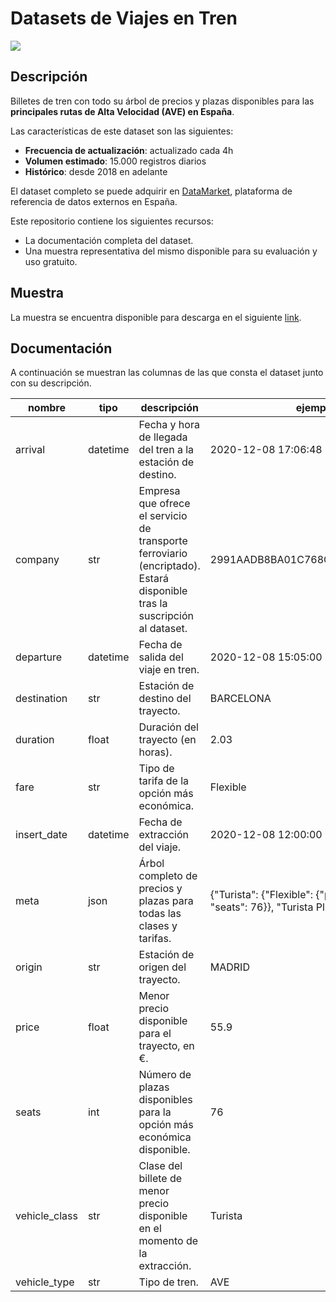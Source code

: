 # Datasets de Viajes en Tren

<a href="https://datamarket.es">
  <img src="https://datamarket.es/media/banners/viajes-en-tren-banner.png">
</a>

## Descripción

Billetes de tren con todo su árbol de precios y plazas disponibles para las __principales rutas de Alta Velocidad (AVE) en España__. 

Las características de este dataset son las siguientes:

* __Frecuencia de actualización__: actualizado cada 4h
* __Volumen estimado__: 15.000 registros diarios
* __Histórico__: desde 2018 en adelante

El dataset completo se puede adquirir en [DataMarket](https://datamarket.es/#viajes-en-tren-dataset), plataforma de referencia de datos externos en España. 

Este repositorio contiene los siguientes recursos:

* La documentación completa del dataset.
* Una muestra representativa del mismo disponible para su evaluación y uso gratuito.

## Muestra

La muestra se encuentra disponible para descarga en el siguiente [link](https://github.com/Data-Market/viajes-en-tren/blob/main/viajes-en-tren-sample.csv).

## Documentación

A continuación se muestran las columnas de las que consta el dataset junto con su descripción.

| nombre | tipo | descripción | ejemplo |
|--------|------|-------------|---------|
| arrival | datetime | Fecha y hora de llegada del tren a la estación de destino. | 2020-12-08 17:06:48 |
| company | str | Empresa que ofrece el servicio de transporte ferroviario (encriptado). Estará disponible tras la suscripción al dataset. | 2991AADB8BA01C768CFFE9329B46049A |
| departure | datetime | Fecha de salida del viaje en tren. | 2020-12-08 15:05:00 |
| destination | str | Estación de destino del trayecto. | BARCELONA |
| duration | float | Duración del trayecto (en horas). | 2.03 |
| fare | str | Tipo de tarifa de la opción más económica. | Flexible |
| insert_date | datetime | Fecha de extracción del viaje. | 2020-12-08 12:00:00 |
| meta | json | Árbol completo de precios y plazas para todas las clases y tarifas. | {"Turista": {"Flexible": {"price": 55.9, "seats": 76}}, "Turista Plus": ...}} |
| origin | str | Estación de origen del trayecto. | MADRID |
| price | float | Menor precio disponible para el trayecto, en €. | 55.9 |
| seats | int | Número de plazas disponibles para la opción más económica disponible. | 76 |
| vehicle_class | str | Clase del billete de menor precio disponible en el momento de la extracción. | Turista |
| vehicle_type | str | Tipo de tren. | AVE |
